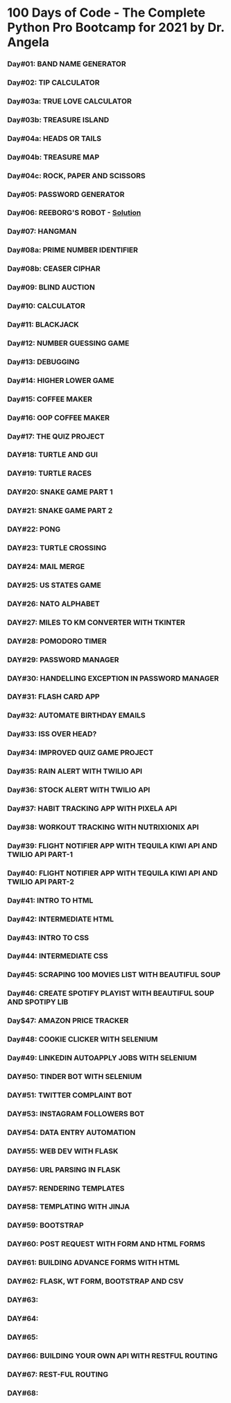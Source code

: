 # 100 Days of Code - The Complete Python Pro Bootcamp for 2021 by Dr. Angela

### Day#01: BAND NAME GENERATOR

### Day#02: TIP CALCULATOR

### Day#03a: TRUE LOVE CALCULATOR

### Day#03b: TREASURE ISLAND

### Day#04a: HEADS OR TAILS

### Day#04b: TREASURE MAP

### Day#04c: ROCK, PAPER AND SCISSORS

### Day#05: PASSWORD GENERATOR

### Day#06: REEBORG'S ROBOT - [Solution](https://reeborg.ca/reeborg.html?lang=en&mode=python&menu=worlds%2Fmenus%2Freeborg_intro_en.json&name=Maze&url=worlds%2Ftutorial_en%2Fmaze1.json)

### Day#07: HANGMAN

### Day#08a: PRIME NUMBER IDENTIFIER

### Day#08b: CEASER CIPHAR

### Day#09: BLIND AUCTION

### Day#10: CALCULATOR

### Day#11: BLACKJACK

### Day#12: NUMBER GUESSING GAME

### Day#13: DEBUGGING

### Day#14: HIGHER LOWER GAME

### Day#15: COFFEE MAKER

### Day#16: OOP COFFEE MAKER

### Day#17: THE QUIZ PROJECT

### DAY#18: TURTLE AND GUI

### DAY#19: TURTLE RACES

### DAY#20: SNAKE GAME PART 1

### DAY#21: SNAKE GAME PART 2

### DAY#22: PONG

### DAY#23: TURTLE CROSSING

### DAY#24: MAIL MERGE

### DAY#25: US STATES GAME

### DAY#26: NATO ALPHABET

### DAY#27: MILES TO KM CONVERTER WITH TKINTER

### DAY#28: POMODORO TIMER

### DAY#29: PASSWORD MANAGER

### DAY#30: HANDELLING EXCEPTION IN PASSWORD MANAGER

### DAY#31: FLASH CARD APP

### Day#32: AUTOMATE BIRTHDAY EMAILS

### Day#33: ISS OVER HEAD?

### Day#34: IMPROVED QUIZ GAME PROJECT

### Day#35: RAIN ALERT WITH TWILIO API

### Day#36: STOCK ALERT WITH TWILIO API

### Day#37: HABIT TRACKING APP WITH PIXELA API

### Day#38: WORKOUT TRACKING WITH NUTRIXIONIX API

### Day#39: FLIGHT NOTIFIER APP WITH TEQUILA KIWI API AND TWILIO API PART-1

### Day#40: FLIGHT NOTIFIER APP WITH TEQUILA KIWI API AND TWILIO API PART-2

### Day#41: INTRO TO HTML

### Day#42: INTERMEDIATE HTML

### Day#43: INTRO TO CSS

### Day#44: INTERMEDIATE CSS

### Day#45: SCRAPING 100 MOVIES LIST WITH BEAUTIFUL SOUP

### Day#46: CREATE SPOTIFY PLAYIST WITH BEAUTIFUL SOUP AND SPOTIPY LIB

### Day$47: AMAZON PRICE TRACKER

### Day#48: COOKIE CLICKER WITH SELENIUM

### Day#49: LINKEDIN AUTOAPPLY JOBS WITH SELENIUM

### DAY#50: TINDER BOT WITH SELENIUM

### DAY#51: TWITTER COMPLAINT BOT

### DAY#53: INSTAGRAM FOLLOWERS BOT

### DAY#54: DATA ENTRY AUTOMATION

### DAY#55: WEB DEV WITH FLASK

### DAY#56: URL PARSING IN FLASK

### DAY#57: RENDERING TEMPLATES

### DAY#58: TEMPLATING WITH JINJA

### DAY#59: BOOTSTRAP

### DAY#60: POST REQUEST WITH FORM AND HTML FORMS

### DAY#61: BUILDING ADVANCE FORMS WITH HTML

### DAY#62: FLASK, WT FORM, BOOTSTRAP AND CSV

### DAY#63:

### DAY#64:

### DAY#65:

### DAY#66: BUILDING YOUR OWN API WITH RESTFUL ROUTING

### DAY#67: REST-FUL ROUTING

### DAY#68:
